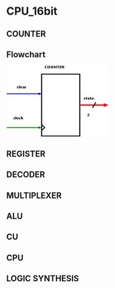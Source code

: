 # CPU_16bit
## COUNTER
## Flowchart
![counter_flowchart](/FLOWCHART/counter_Block.png)
## REGISTER
## DECODER
## MULTIPLEXER
## ALU
## CU
## CPU
## LOGIC SYNTHESIS
